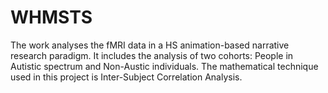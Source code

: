 # WHMSTS

The work analyses the fMRI data in a HS animation-based narrative research paradigm. It includes the analysis of two cohorts: People in Autistic spectrum and Non-Austic individuals. The mathematical technique used in this project is Inter-Subject Correlation Analysis.
